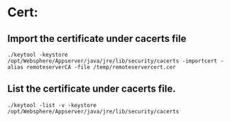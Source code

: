 # Cert:

 

## Import the certificate under cacerts file
```shell
./keytool -keystore /opt/Websphere/Appserver/java/jre/lib/security/cacerts -importcert -alias remoteserverCA -file /temp/remoteservercert.cer
```
 

 

## List the certificate under cacerts file.
```shell
./keytool -list -v -keystore /opt/Websphere/Appserver/java/jre/lib/security/cacerts
```
